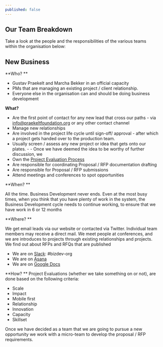 ```yaml
---
published: false
---
```


## Our Team Breakdown

Take a look at the people and the responsibilities of the various teams within the organisation below: 

## New Business

**Who? **
- Gustav Praekelt and Marcha Bekker in an official capacity
- PMs that are managing an existing project / client relationship. 
- Everyone else in the organisation can and should be doing business development

**What?** 

- Are the first point of contact for any new lead that cross our paths - via [info@praekeltfoundation.org](info@praekeltfoundation.org) or any other contact channel
- Manage new relationships
- Are involved in the project life cycle until sign-off/ approval - after which a project gets handed over to the production team.
- Usually screen / assess any new project or idea that gets onto our plates.  - - Once we have deemed the idea to be worthy of further discussion, we
- Own the [Project Evaluation Process](https://docs.google.com/spreadsheets/d/1o7ehdY17Nyr2AhUEU6GMIC8Vo1FZW6mPdqplfT0BNuE/edit#gid=1258749605) 
- Are responsible for coordinating Proposal / RFP documentation  drafting
- Are responsible for Proposal / RFP submissions
- Attend meetings and conferences to spot opportunities

**When? **

All the time. Business Development never ends. Even at the most busy times, when you think that you have plenty of work in the system, the Business Development cycle needs to continue working, to ensure that we have work in 6 or 12 months

**Where? **

We get email leads via our website or contacted via Twitter. Individual team members may receive a direct mail. We meet people at conferences, and we are introduces to projects through existing relationships and projects. We find out about RFPs and RFQs that are published 

- We are on [Slack](https://praekelt.slack.com/messages/bizdev-org/): #bizdev-org
- We are on [Asana](https://app.asana.com/0/34366586463709/36276538213674)
- We are on [Google Docs](https://drive.google.com/drive/#folders/0Bx2KUKL7NSVuVGJUdVd4MkVDN1U) 

**How? **
Project Evaluations (whether we take something on or not), are done based on the following criteria: 
- Scale 
- Impact
- Mobile first
- Relationship 
- Innovation
- Capacity 
- Skillset

Once we have decided as a team that we are going to pursue a new opportunity we work with a micro-team to develop the proposal / RFP requirements.


